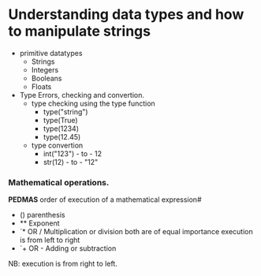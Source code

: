 # Understanding data types and how to manipulate strings
- primitive datatypes
    - Strings
    - Integers
    - Booleans
    - Floats
- Type Errors, checking and convertion.
    - type checking using the type function
        - type("string") <class str>
        - type(True) <class bool>
        - type(1234) <class int>
        - type(12.45) <class float>
    - type convertion
        - int("123") - to - 12
        - str(12) - to - "12"


### Mathematical operations.
**PEDMAS** order of execution of a mathematical expression# 
- () parenthesis
- ** Exponent
- `* OR / Multiplication or division both are of equal importance execution is from left to right
- `+ OR - Adding or subtraction

NB: execution is from right to left.